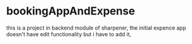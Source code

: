 # bookingAppAndExpense

this is a project in backend module of sharpener, the initial expence app doesn't have edit functionality but i have to add it,
